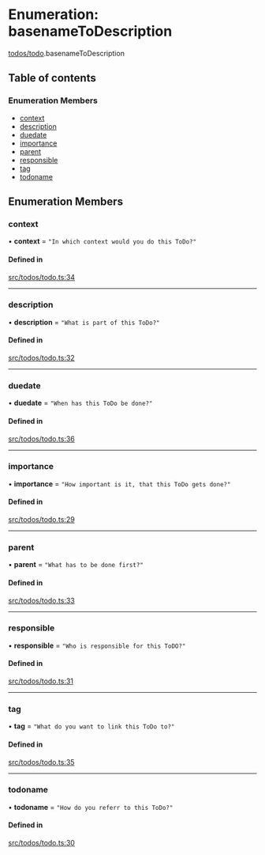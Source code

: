 # Enumeration: basenameToDescription

[todos/todo](../wiki/todos.todo).basenameToDescription

## Table of contents

### Enumeration Members

- [context](../wiki/todos.todo.basenameToDescription#context)
- [description](../wiki/todos.todo.basenameToDescription#description)
- [duedate](../wiki/todos.todo.basenameToDescription#duedate)
- [importance](../wiki/todos.todo.basenameToDescription#importance)
- [parent](../wiki/todos.todo.basenameToDescription#parent)
- [responsible](../wiki/todos.todo.basenameToDescription#responsible)
- [tag](../wiki/todos.todo.basenameToDescription#tag)
- [todoname](../wiki/todos.todo.basenameToDescription#todoname)

## Enumeration Members

### context

• **context** = ``"In which context would you do this ToDo?"``

#### Defined in

[src/todos/todo.ts:34](https://github.com/MsgtGreer/ToDoMD/blob/c649f42/src/todos/todo.ts#L34)

___

### description

• **description** = ``"What is part of this ToDo?"``

#### Defined in

[src/todos/todo.ts:32](https://github.com/MsgtGreer/ToDoMD/blob/c649f42/src/todos/todo.ts#L32)

___

### duedate

• **duedate** = ``"When has this ToDo be done?"``

#### Defined in

[src/todos/todo.ts:36](https://github.com/MsgtGreer/ToDoMD/blob/c649f42/src/todos/todo.ts#L36)

___

### importance

• **importance** = ``"How important is it, that this ToDo gets done?"``

#### Defined in

[src/todos/todo.ts:29](https://github.com/MsgtGreer/ToDoMD/blob/c649f42/src/todos/todo.ts#L29)

___

### parent

• **parent** = ``"What has to be done first?"``

#### Defined in

[src/todos/todo.ts:33](https://github.com/MsgtGreer/ToDoMD/blob/c649f42/src/todos/todo.ts#L33)

___

### responsible

• **responsible** = ``"Who is responsible for this ToDO?"``

#### Defined in

[src/todos/todo.ts:31](https://github.com/MsgtGreer/ToDoMD/blob/c649f42/src/todos/todo.ts#L31)

___

### tag

• **tag** = ``"What do you want to link this ToDo to?"``

#### Defined in

[src/todos/todo.ts:35](https://github.com/MsgtGreer/ToDoMD/blob/c649f42/src/todos/todo.ts#L35)

___

### todoname

• **todoname** = ``"How do you referr to this ToDo?"``

#### Defined in

[src/todos/todo.ts:30](https://github.com/MsgtGreer/ToDoMD/blob/c649f42/src/todos/todo.ts#L30)

